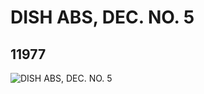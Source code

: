 # DISH ABS, DEC. NO. 5
## 11977
![DISH ABS, DEC. NO. 5](https://lc-www-live-s.legocdn.com/media/bricks/5/2/6018617.jpg)